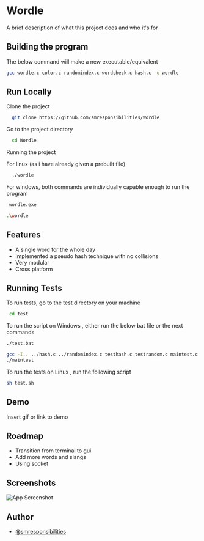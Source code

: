 # Wordle

A brief description of what this project does and who it's for

## Building the program

The below command will make a new executable/equivalent

```bash {"id":"01J6WZ5475C5VKJF1Y4H4HQVXC"}
gcc wordle.c color.c randomindex.c wordcheck.c hash.c -o wordle 
```

## Run Locally

Clone the project

```bash {"id":"01J6WZ5476B3T2H75SW9AQ2Z83"}
  git clone https://github.com/smresponsibilities/Wordle
```

Go to the project directory

```bash {"id":"01J6WZ5476B3T2H75SWBA0ZHDY"}
  cd Wordle
```

Running the project

For linux (as i have already given a prebuilt file)

```bash {"id":"01J6WZ5476B3T2H75SWH9QRR4R"}
  ./wordle  
```

For windows, both commands are individually capable enough to run the program

```bash {"id":"01J71YET5SHQ310X2ZJ5YMQYH0"}
 wordle.exe
```

```bash {"id":"01J727AW1WJVX36T5N5GFD2B1V"}
.\wordle
```

## Features

- A single word for the whole day
- Implemented a pseudo hash technique with no collisions
- Very modular
- Cross platform

## Running Tests

To run tests, go to the test directory on your machine

```bash {"id":"01J71Z0343QPEB3AYS0HMT7J3G"}
 cd test
```

To run the script on Windows , either run the below bat file or the next commands

```bash {"id":"01J6WZ5476B3T2H75SWKG4J3EM"}
./test.bat 
```

```bash {"id":"01J6WZA2VB89ZTG611BNCZF8FD"}
gcc -I.. ../hash.c ../randomindex.c testhash.c testrandom.c maintest.c -o maintest 
./maintest
```

To run the tests on Linux , run the following script

```bash {"id":"01J6WZC1VX396Z6Z4HH9SMTZEZ"}
sh test.sh
```

## Demo

Insert gif or link to demo

## Roadmap

- Transition from terminal to gui
- Add more words and slangs
- Using socket

## Screenshots

![App Screenshot](https://via.placeholder.com/468x300?text=App+Screenshot+Here)

## Author

- [@smresponsibilities](https://www.github.com/smresponsibilities)